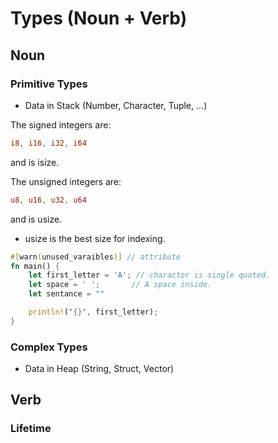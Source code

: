 
# Types (Noun + Verb)

## Noun

### Primitive Types

- Data in Stack (Number, Character, Tuple, ...)

The signed integers are:
```rust
i8, i16, i32, i64
```
and is isize.

The unsigned integers are:
```rust
u8, u16, u32, u64
```
and is usize.

- usize is the best size for indexing.

```rust
#[warn(unused_varaibles)] // attribute
fn main() {
	let first_letter = 'A'; // charactor is single quoted.
	let space = ' ';       // A space inside.
	let sentance = ""

	println!("{}", first_letter);
}
```

### Complex Types

- Data in Heap (String, Struct, Vector)

## Verb

### Lifetime
